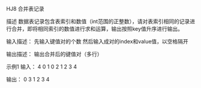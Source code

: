 HJ8 合并表记录

描述
数据表记录包含表索引和数值（int范围的正整数），请对表索引相同的记录进行合并，即将相同索引的数值进行求和运算，输出按照key值升序进行输出。

输入描述：
先输入键值对的个数
然后输入成对的index和value值，以空格隔开

输出描述：
输出合并后的键值对（多行）

示例1
输入：
4
0 1
0 2
1 2
3 4

输出：
0 3
1 2
3 4